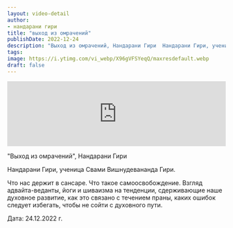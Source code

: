 ```yaml
---
layout: video-detail
author:
- нандарани гири
title: "выход из омрачений"
publishDate: 2022-12-24
description: "Выход из омрачений, Нандарани Гири  Нандарани Гири, ученица Свами Вишнудевананда Гири.  Что нас держит в сансаре. Что такое самоосвобождение. Взгляд адвайта-веданты, йоги и шиваизма на тенденции, сдерживающие наше духовное развитие, как это связа"
tags: 
image: https://i.ytimg.com/vi_webp/X96gVFSYeqQ/maxresdefault.webp
draft: false
---
```


<iframe width="100%" src="https://www.youtube.com/embed/X96gVFSYeqQ" frameborder="0" allowfullscreen=""></iframe> 

 "Выход из омрачений", Нандарани Гири

 Нандарани Гири, ученица Свами Вишнудевананда Гири.

 Что нас держит в сансаре. Что такое самоосвобождение. Взгляд адвайта-веданты, йоги и шиваизма на тенденции, сдерживающие наше духовное развитие, как это связано с течением праны, каких ошибок следует избегать, чтобы не сойти с духовного пути.

  
 Дата: 24.12.2022 г.

  

 